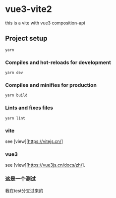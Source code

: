 # vue3-vite2
this is a vite with vue3 composition-api
## Project setup
```
yarn 
```
### Compiles and hot-reloads for development
```
yarn dev
```
### Compiles and minifies for production
```
yarn build
```

### Lints and fixes files
```
yarn lint
```
### vite 
see [view][https://vitejs.cn/]

### vue3
see [view][https://vue3js.cn/docs/zh/].

###  这是一个测试
我在test分支过来的


